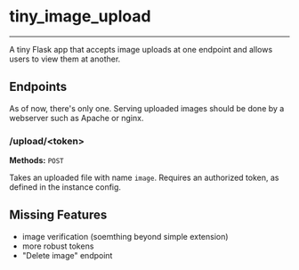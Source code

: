 # tiny_image_upload
------
A tiny Flask app that accepts image uploads at one endpoint and allows users to view them at another.

## Endpoints

As of now, there's only one. Serving uploaded images should be done by a webserver such as Apache or nginx.

### /upload/\<token\>

**Methods:** `POST`

Takes an uploaded file with name `image`. Requires an authorized token, as defined in the instance config.

## Missing Features

* image verification (soemthing beyond simple extension)
* more robust tokens
* "Delete image" endpoint
